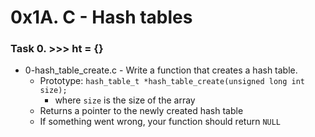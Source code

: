 # 0x1A. C - Hash tables

### Task 0. >>> ht = {} 
* 0-hash_table_create.c - Write a function that creates a hash table.
   * Prototype: `hash_table_t *hash_table_create(unsigned long int size);`
      * where `size` is the size of the array
   * Returns a pointer to the newly created hash table
   * If something went wrong, your function should return `NULL`
